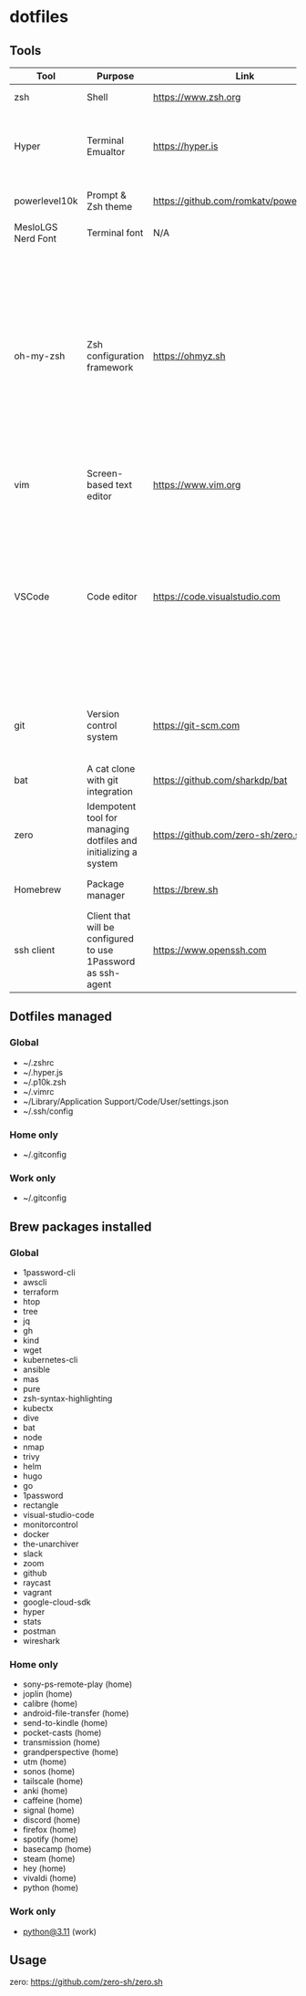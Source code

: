 # dotfiles

## Tools

| Tool | Purpose | Link |  Configfile | Configurations |
| ---- | ------- | ---- | ---------- | -------------- |
| zsh | Shell | <https://www.zsh.org> | ~/.zshrc | Handled by oh-my-zsh |
| Hyper | Terminal Emualtor | <https://hyper.is> | ~/.hyper.js | MesloLGS NF, plugins: hyper-theme, hyper-border, hyper-dnd-tabs, hyper-search |
| powerlevel10k | Prompt & Zsh theme | <https://github.com/romkatv/powerlevel10k> | ~/.p10k.zsh | A dozen+ settings relating to my prompt |
| MesloLGS Nerd Font | Terminal font | N/A | install via homebrew | N/A |
| oh-my-zsh | Zsh configuration framework | <https://ohmyz.sh> | ~/.zshrc | plugins: git zsh-autosuggestions kubectl aws brew colored-man-pages command-not-found docker docker-compose gh helm kubectx macos kind pip python pyenv terraform vagrant vscode gcloud zsh-syntax-highlighting powerlevel10k, bat theme |
| vim | Screen-based text editor | <https://www.vim.org> | ~/.vimrc | Turn on number lines, syntax highlighting |
| VSCode | Code editor | <https://code.visualstudio.com> | ~/Library/Application Support/Code/User/settings.json | Hyper theme, text wrapping, autopep8 on save, terraform fmt on save, integrated terminal font, ini/properties autoformat on save. Extensions synced by VSCode, user settings captured in configfile |
| git | Version control system | <https://git-scm.com> | ~/.gitconfig | User config, 1Password Config, aliases, editor config, auto setup remote for push |
| bat | A cat clone with git integration | <https://github.com/sharkdp/bat> | N/A | Theme |
| zero | Idempotent tool for managing dotfiles and initializing a system | <https://github.com/zero-sh/zero.sh> | ~/dotfiles/ | Config files, brew applications, scripts to run before and after |
| Homebrew | Package manager | <https://brew.sh> | N/A | A long list of applications and casks to install |
| ssh client | Client that will be configured to use 1Password as ssh-agent | <https://www.openssh.com> | ~/.ssh/config| 1Password ssh-agent |

## Dotfiles managed

### Global
* ~/.zshrc
* ~/.hyper.js
* ~/.p10k.zsh
* ~/.vimrc
* ~/Library/Application Support/Code/User/settings.json
* ~/.ssh/config

### Home only
* ~/.gitconfig

### Work only
* ~/.gitconfig

## Brew packages installed

### Global
* 1password-cli
* awscli
* terraform
* htop
* tree
* jq
* gh
* kind
* wget
* kubernetes-cli
* ansible
* mas
* pure
* zsh-syntax-highlighting
* kubectx
* dive
* bat
* node
* nmap
* trivy
* helm
* hugo
* go
* 1password
* rectangle
* visual-studio-code
* monitorcontrol
* docker
* the-unarchiver
* slack
* zoom
* github
* raycast
* vagrant
* google-cloud-sdk
* hyper
* stats 
* postman
* wireshark

### Home only
* sony-ps-remote-play (home)
* joplin (home)
* calibre (home)
* android-file-transfer (home)
* send-to-kindle (home)
* pocket-casts (home)
* transmission (home)
* grandperspective (home)
* utm (home)
* sonos (home)
* tailscale (home)
* anki (home)
* caffeine (home)
* signal (home)
* discord (home)
* firefox (home)
* spotify (home)
* basecamp (home)
* steam (home)
* hey (home)
* vivaldi (home)
* python (home)

### Work only
* python@3.11 (work)

## Usage

zero: <https://github.com/zero-sh/zero.sh>
